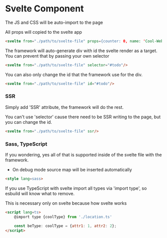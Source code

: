 # Svelte Component

The JS and CSS will be auto-import to the page

All props will copied to the svelte app
```html
<svelte from="./path/to/svelte-file" props={counter: 0, name: 'Cool-Website'}/>
```

The framework will auto-generate div with id the svelte render as a target.
You can prevent that by passing your own selector

```html
<svelte from="./path/to/svelte-file" selector="#todo"/>
```

You can also only change the id that the framework use for the div.
```html
<svelte from="./path/to/svelte-file" id="#todo"/>
```

### SSR
Simply add 'SSR' attribute, the framework will do the rest.

You can't use 'selector' cause there need to be SSR writing to the page, but you can change the id.
```html
<svelte from="./path/to/svelte-file" ssr/>
```

### Sass, TypeScript
If you wondering, yes all of that is supported inside of the svelte file with the framework.

* On debug mode source map will be inserted automatically 

```html
<style lang=sass>
```

If you use TypeScript with svelte import all types via 'import type', so esbuild will know what to remove.

This is necessary only on svelte because how svelte works

```html
<script lang=ts>
    @import type {coolType} from './location.ts'

    const beType: coolType = {attr1: 1, attr2: 2};
</script>
```